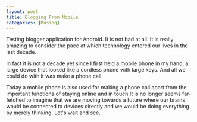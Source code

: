 ```yaml
---
layout: post  
title: Blogging From Mobile  
categories: [Musing]  
---
```


Testing blogger application for Android. It is not bad at all. It is really amazing to consider 
the pace at which technology entered our lives in the last decade.  

In fact it is not a decade yet since I first held a mobile phone in my hand, a large device 
that looked like a cordless phone with large keys. And all we could do with it was make a phone 
call.  

Today a mobile phone is also used for making a phone call apart from the important functions of 
staying online and in touch.It is no longer seems far-fetched to imagine that we are moving 
towards a future where our brains would be connected to devices directly and we would be
doing everything by merely thinking. Let's wait and see.